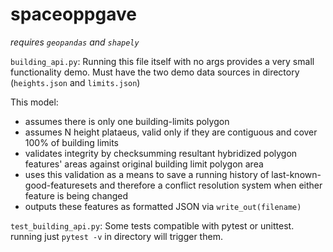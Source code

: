 # spaceoppgave

*requires `geopandas` and `shapely`*

`building_api.py`:
Running this file itself with no args provides a very small functionality demo. Must have the two demo data sources in directory (`heights.json` and `limits.json`)
 
This model:
- assumes there is only one building-limits polygon
- assumes N height plataeus, valid only if they are contiguous and cover 100% of building limits 
- validates integrity by checksumming resultant hybridized polygon features' areas against original building limit polygon area
- uses this validation as a means to save a running history of last-known-good-featuresets and therefore a conflict resolution system when either feature is being changed 
- outputs these features as formatted JSON via `write_out(filename)`

`test_building_api.py`:
Some tests compatible with pytest or unittest. running just `pytest -v` in directory will trigger them.
